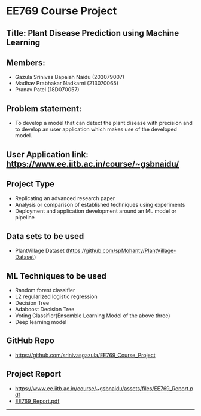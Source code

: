 # EE769 Course Project
## Title: Plant Disease Prediction using Machine Learning
## Members: 
<ul>
<li> Gazula Srinivas Bapaiah Naidu (203079007)</li>
<li> Madhav Prabhakar Nadkarni (213070065)</li>
<li> Pranav Patel (18D070057)</li>
</ul>

## Problem statement:
 * To develop a model that can detect the plant disease with precision and to develop an user application  which makes use of the developed model.

## User Application link: https://www.ee.iitb.ac.in/course/~gsbnaidu/

## Project Type
  * Replicating an advanced research paper
  * Analysis or comparison of established techniques using experiments
  * Deployment and application development around an ML model or pipeline

## Data sets to be used 
  * PlantVillage Dataset (https://github.com/spMohanty/PlantVillage-Dataset)

## ML Techniques to be used
  * Random forest classifier
  * L2 regularized logistic regression
  * Decision Tree
  * Adaboost Decision Tree
  * Voting Classifier(Ensemble Learning Model of the above three)
  * Deep learning model

## GitHub Repo
  * https://github.com/srinivasgazula/EE769_Course_Project

## Project Report
  * https://www.ee.iitb.ac.in/course/~gsbnaidu/assets/files/EE769_Report.pdf
  * [EE769_Report.pdf](https://github.com/srinivasgazula/Plant-Disease-Prediction-using-Machine-Learning/blob/b9e6e994bcf163b0449001fc23662aec4125e999/EE769_Report.pdf)
---
